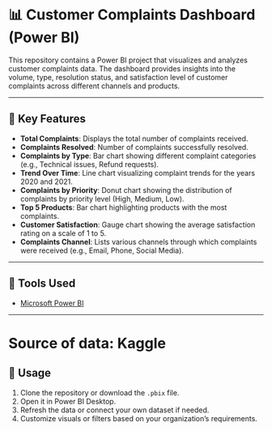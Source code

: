 # 📊 Customer Complaints Dashboard (Power BI)

This repository contains a Power BI project that visualizes and analyzes customer complaints data. The dashboard provides insights into the volume, type, resolution status, and satisfaction level of customer complaints across different channels and products.

---
## 📌 Key Features

- **Total Complaints**: Displays the total number of complaints received.
- **Complaints Resolved**: Number of complaints successfully resolved.
- **Complaints by Type**: Bar chart showing different complaint categories (e.g., Technical issues, Refund requests).
- **Trend Over Time**: Line chart visualizing complaint trends for the years 2020 and 2021.
- **Complaints by Priority**: Donut chart showing the distribution of complaints by priority level (High, Medium, Low).
- **Top 5 Products**: Bar chart highlighting products with the most complaints.
- **Customer Satisfaction**: Gauge chart showing the average satisfaction rating on a scale of 1 to 5.
- **Complaints Channel**: Lists various channels through which complaints were received (e.g., Email, Phone, Social Media).
---
## 🔧 Tools Used

- [Microsoft Power BI](https://powerbi.microsoft.com/)
---
# Source of data: Kaggle
## 📝 Usage

1. Clone the repository or download the `.pbix` file.
2. Open it in Power BI Desktop.
3. Refresh the data or connect your own dataset if needed.
4. Customize visuals or filters based on your organization’s requirements.


